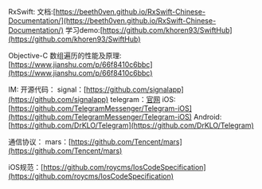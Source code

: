 RxSwift:
文档:[https://beeth0ven.github.io/RxSwift-Chinese-Documentation/](https://beeth0ven.github.io/RxSwift-Chinese-Documentation/)
学习demo:[https://github.com/khoren93/SwiftHub](https://github.com/khoren93/SwiftHub)

Objective-C 数组遍历的性能及原理:[https://www.jianshu.com/p/66f8410c6bbc](https://www.jianshu.com/p/66f8410c6bbc)

IM:
开源代码：
signal：[https://github.com/signalapp](https://github.com/signalapp) 
telegram：[官网](https://telegram.org/apps#source-code)
iOS:[https://github.com/TelegramMessenger/Telegram-iOS](https://github.com/TelegramMessenger/Telegram-iOS)
Android:[https://github.com/DrKLO/Telegram](https://github.com/DrKLO/Telegram)

通信协议：
mars：[https://github.com/Tencent/mars](https://github.com/Tencent/mars)

iOS规范：[https://github.com/roycms/IosCodeSpecification](https://github.com/roycms/IosCodeSpecification)